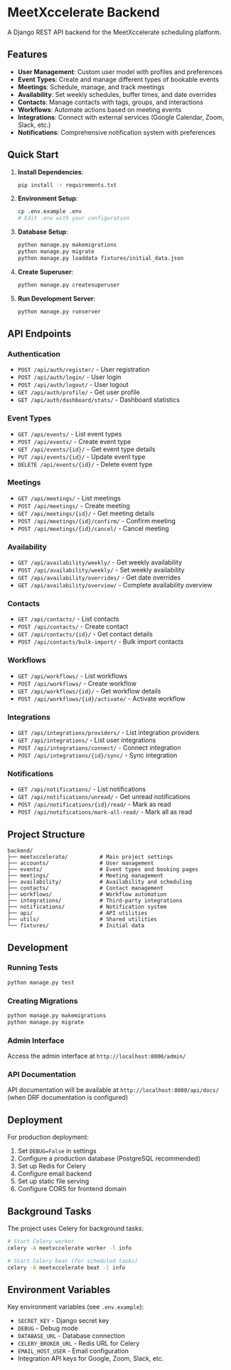 # MeetXccelerate Backend

A Django REST API backend for the MeetXccelerate scheduling platform.

## Features

- **User Management**: Custom user model with profiles and preferences
- **Event Types**: Create and manage different types of bookable events
- **Meetings**: Schedule, manage, and track meetings
- **Availability**: Set weekly schedules, buffer times, and date overrides
- **Contacts**: Manage contacts with tags, groups, and interactions
- **Workflows**: Automate actions based on meeting events
- **Integrations**: Connect with external services (Google Calendar, Zoom, Slack, etc.)
- **Notifications**: Comprehensive notification system with preferences

## Quick Start

1. **Install Dependencies**:
   ```bash
   pip install -r requirements.txt
   ```

2. **Environment Setup**:
   ```bash
   cp .env.example .env
   # Edit .env with your configuration
   ```

3. **Database Setup**:
   ```bash
   python manage.py makemigrations
   python manage.py migrate
   python manage.py loaddata fixtures/initial_data.json
   ```

4. **Create Superuser**:
   ```bash
   python manage.py createsuperuser
   ```

5. **Run Development Server**:
   ```bash
   python manage.py runserver
   ```

## API Endpoints

### Authentication
- `POST /api/auth/register/` - User registration
- `POST /api/auth/login/` - User login
- `POST /api/auth/logout/` - User logout
- `GET /api/auth/profile/` - Get user profile
- `GET /api/auth/dashboard/stats/` - Dashboard statistics

### Event Types
- `GET /api/events/` - List event types
- `POST /api/events/` - Create event type
- `GET /api/events/{id}/` - Get event type details
- `PUT /api/events/{id}/` - Update event type
- `DELETE /api/events/{id}/` - Delete event type

### Meetings
- `GET /api/meetings/` - List meetings
- `POST /api/meetings/` - Create meeting
- `GET /api/meetings/{id}/` - Get meeting details
- `POST /api/meetings/{id}/confirm/` - Confirm meeting
- `POST /api/meetings/{id}/cancel/` - Cancel meeting

### Availability
- `GET /api/availability/weekly/` - Get weekly availability
- `POST /api/availability/weekly/` - Set weekly availability
- `GET /api/availability/overrides/` - Get date overrides
- `GET /api/availability/overview/` - Complete availability overview

### Contacts
- `GET /api/contacts/` - List contacts
- `POST /api/contacts/` - Create contact
- `GET /api/contacts/{id}/` - Get contact details
- `POST /api/contacts/bulk-import/` - Bulk import contacts

### Workflows
- `GET /api/workflows/` - List workflows
- `POST /api/workflows/` - Create workflow
- `GET /api/workflows/{id}/` - Get workflow details
- `POST /api/workflows/{id}/activate/` - Activate workflow

### Integrations
- `GET /api/integrations/providers/` - List integration providers
- `GET /api/integrations/` - List user integrations
- `POST /api/integrations/connect/` - Connect integration
- `POST /api/integrations/{id}/sync/` - Sync integration

### Notifications
- `GET /api/notifications/` - List notifications
- `GET /api/notifications/unread/` - Get unread notifications
- `POST /api/notifications/{id}/read/` - Mark as read
- `POST /api/notifications/mark-all-read/` - Mark all as read

## Project Structure

```
backend/
├── meetxccelerate/          # Main project settings
├── accounts/                # User management
├── events/                  # Event types and booking pages
├── meetings/                # Meeting management
├── availability/            # Availability and scheduling
├── contacts/                # Contact management
├── workflows/               # Workflow automation
├── integrations/            # Third-party integrations
├── notifications/           # Notification system
├── api/                     # API utilities
├── utils/                   # Shared utilities
└── fixtures/                # Initial data

```

## Development

### Running Tests
```bash
python manage.py test
```

### Creating Migrations
```bash
python manage.py makemigrations
python manage.py migrate
```

### Admin Interface
Access the admin interface at `http://localhost:8000/admin/`

### API Documentation
API documentation will be available at `http://localhost:8000/api/docs/` (when DRF documentation is configured)

## Deployment

For production deployment:

1. Set `DEBUG=False` in settings
2. Configure a production database (PostgreSQL recommended)
3. Set up Redis for Celery
4. Configure email backend
5. Set up static file serving
6. Configure CORS for frontend domain

## Background Tasks

The project uses Celery for background tasks:

```bash
# Start Celery worker
celery -A meetxccelerate worker -l info

# Start Celery beat (for scheduled tasks)
celery -A meetxccelerate beat -l info
```

## Environment Variables

Key environment variables (see `.env.example`):

- `SECRET_KEY` - Django secret key
- `DEBUG` - Debug mode
- `DATABASE_URL` - Database connection
- `CELERY_BROKER_URL` - Redis URL for Celery
- `EMAIL_HOST_USER` - Email configuration
- Integration API keys for Google, Zoom, Slack, etc.